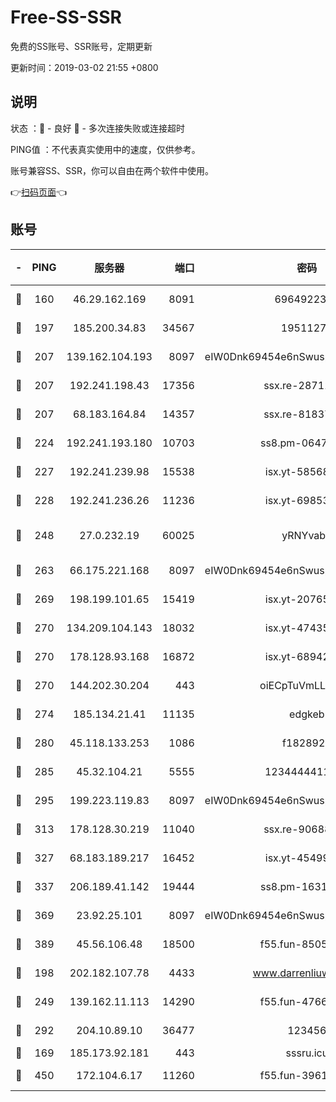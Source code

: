 # Free-SS-SSR

免费的SS账号、SSR账号，定期更新

更新时间：2019-03-02 21:55 +0800

## 说明

状态     ：🙂 - 良好 🙁 - 多次连接失败或连接超时

PING值   ：不代表真实使用中的速度，仅供参考。

账号兼容SS、SSR，你可以自由在两个软件中使用。

👉[扫码页面](https://liesauer.github.io/free-ss-ssr.github.io/)👈

## 账号

|-|PING|服务器|端口|密码|加密方式|区域|
|:----:|:----:|:-----:|-----:|:----:|:----:|:----:|
|🙂|160|46.29.162.169|8091|6964922356|aes-256-cfb|RU|
|🙂|197|185.200.34.83|34567|19511276|aes-256-cfb|US|
|🙂|207|139.162.104.193|8097|eIW0Dnk69454e6nSwuspv9DmS201tQ0D|aes-256-cfb|JP|
|🙂|207|192.241.198.43|17356|ssx.re-28711646|aes-256-cfb|US|
|🙂|207|68.183.164.84|14357|ssx.re-81837624|aes-256-cfb|US|
|🙂|224|192.241.193.180|10703|ss8.pm-06476648|aes-256-cfb|US|
|🙂|227|192.241.239.98|15538|isx.yt-58568781|aes-256-cfb|US|
|🙂|228|192.241.236.26|11236|isx.yt-69853329|aes-256-cfb|US|
|🙂|248|27.0.232.19|60025|yRNYvabB|xchacha20-ietf-poly1305|HK|
|🙂|263|66.175.221.168|8097|eIW0Dnk69454e6nSwuspv9DmS201tQ0D|aes-256-cfb|US|
|🙂|269|198.199.101.65|15419|isx.yt-20765737|aes-256-cfb|US|
|🙂|270|134.209.104.143|18032|isx.yt-47435450|aes-256-cfb|SG|
|🙂|270|178.128.93.168|16872|isx.yt-68942633|aes-256-cfb|SG|
|🙂|270|144.202.30.204|443|oiECpTuVmLLxk4Ts|aes-256-cfb|US|
|🙂|274|185.134.21.41|11135|edgkeb|aes-256-cfb|GB|
|🙂|280|45.118.133.253|1086|f1828920|aes-256-cfb|SG|
|🙂|285|45.32.104.21|5555|1234444411111|aes-256-cfb|SG|
|🙂|295|199.223.119.83|8097|eIW0Dnk69454e6nSwuspv9DmS201tQ0D|aes-256-cfb|US|
|🙂|313|178.128.30.219|11040|ssx.re-90688619|aes-256-cfb|SG|
|🙂|327|68.183.189.217|16452|isx.yt-45499514|aes-256-cfb|SG|
|🙂|337|206.189.41.142|19444|ss8.pm-16317279|aes-256-cfb|SG|
|🙂|369|23.92.25.101|8097|eIW0Dnk69454e6nSwuspv9DmS201tQ0D|aes-256-cfb|US|
|🙂|389|45.56.106.48|18500|f55.fun-85055733|aes-256-cfb|US|
|🙂|198|202.182.107.78|4433|www.darrenliuwei.com|aes-256-cfb|JP|
|🙂|249|139.162.11.113|14290|f55.fun-47666112|aes-256-cfb|SG|
|🙂|292|204.10.89.10|36477|123456|aes-256-cfb|US|
|🙁|169|185.173.92.181|443|sssru.icu|rc4-md5|RU|
|🙁|450|172.104.6.17|11260|f55.fun-39616774|aes-256-cfb|US|
